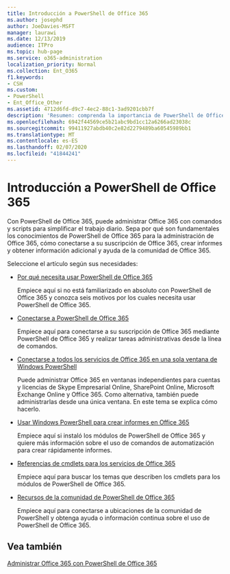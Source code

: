 ```yaml
---
title: Introducción a PowerShell de Office 365
ms.author: josephd
author: JoeDavies-MSFT
manager: laurawi
ms.date: 12/13/2019
audience: ITPro
ms.topic: hub-page
ms.service: o365-administration
localization_priority: Normal
ms.collection: Ent_O365
f1.keywords:
- CSH
ms.custom:
- PowerShell
- Ent_Office_Other
ms.assetid: 4712d6fd-d9c7-4ec2-88c1-3ad9201cbb7f
description: 'Resumen: comprenda la importancia de PowerShell de Office 365, conéctese a su espacio empresarial de Office 365 y obtenga ayuda.'
ms.openlocfilehash: 6942f44569ce5b21abc9bd1cc12a6266ad23038c
ms.sourcegitcommit: 99411927abdb40c2e82d2279489ba60545989bb1
ms.translationtype: MT
ms.contentlocale: es-ES
ms.lasthandoff: 02/07/2020
ms.locfileid: "41844241"
---
```

# <a name="getting-started-with-office-365-powershell"></a>Introducción a PowerShell de Office 365

Con PowerShell de Office 365, puede administrar Office 365 con comandos y scripts para simplificar el trabajo diario. Sepa por qué son fundamentales los conocimientos de PowerShell de Office 365 para la administración de Office 365, cómo conectarse a su suscripción de Office 365, crear informes y obtener información adicional y ayuda de la comunidad de Office 365.
  
Seleccione el artículo según sus necesidades:
  
- [Por qué necesita usar PowerShell de Office 365](why-you-need-to-use-office-365-powershell.md)
    
    Empiece aquí si no está familiarizado en absoluto con PowerShell de Office 365 y conozca seis motivos por los cuales necesita usar PowerShell de Office 365. 
    
- [Conectarse a PowerShell de Office 365](connect-to-office-365-powershell.md)
    
    Empiece aquí para conectarse a su suscripción de Office 365 mediante PowerShell de Office 365 y realizar tareas administrativas desde la línea de comandos.
    
- [Conectarse a todos los servicios de Office 365 en una sola ventana de Windows PowerShell](connect-to-all-office-365-services-in-a-single-windows-powershell-window.md)
    
    Puede administrar Office 365 en ventanas independientes para cuentas y licencias de Skype Empresarial Online, SharePoint Online, Microsoft Exchange Online y Office 365. Como alternativa, también puede administrarlas desde una única ventana. En este tema se explica cómo hacerlo.
    
- [Usar Windows PowerShell para crear informes en Office 365](use-windows-powershell-to-create-reports-in-office-365.md)
    
    Empiece aquí si instaló los módulos de PowerShell de Office 365 y quiere más información sobre el uso de comandos de automatización para crear rápidamente informes. 
    
- [Referencias de cmdlets para los servicios de Office 365](cmdlet-references-for-office-365-services.md)
    
    Empiece aquí para buscar los temas que describen los cmdlets para los módulos de PowerShell de Office 365.
    
- [Recursos de la comunidad de PowerShell de Office 365](office-365-powershell-community-resources.md)
    
    Empiece aquí para conectarse a ubicaciones de la comunidad de PowerShell y obtenga ayuda o información continua sobre el uso de PowerShell de Office 365.
    
## <a name="see-also"></a>Vea también

[Administrar Office 365 con PowerShell de Office 365](manage-office-365-with-office-365-powershell.md)

